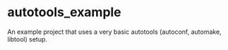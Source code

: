 # autotools_example
An example project that uses a very basic autotools (autoconf, automake, libtool) setup.

